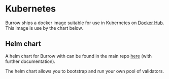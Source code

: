 # Kubernetes

Burrow ships a docker image suitable for use in Kubernetes on [Docker Hub](https://hub.docker.com/r/hyperledger/burrow). This image is use by the chart below.

## Helm chart

A helm chart for Burrow with can be found in the main repo [here](https://github.com/klye-dev/hsc-main/tree/main/helm) (with further documentation).

The helm chart allows you to bootstrap and run your own pool of validators.
